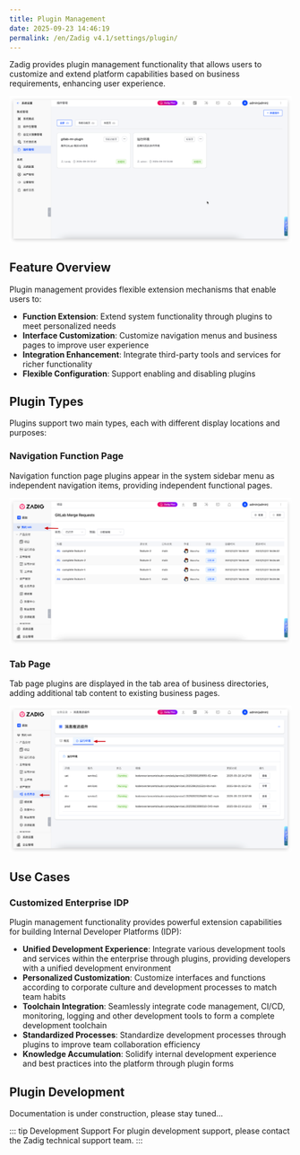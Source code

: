 ```yaml
---
title: Plugin Management
date: 2025-09-23 14:46:19
permalink: /en/Zadig v4.1/settings/plugin/
---
```


Zadig provides plugin management functionality that allows users to customize and extend platform capabilities based on business requirements, enhancing user experience.

![Plugin Management](../../../_images/plugin_0.png)

## Feature Overview

Plugin management provides flexible extension mechanisms that enable users to:

- **Function Extension**: Extend system functionality through plugins to meet personalized needs
- **Interface Customization**: Customize navigation menus and business pages to improve user experience
- **Integration Enhancement**: Integrate third-party tools and services for richer functionality
- **Flexible Configuration**: Support enabling and disabling plugins

## Plugin Types

Plugins support two main types, each with different display locations and purposes:

### Navigation Function Page

Navigation function page plugins appear in the system sidebar menu as independent navigation items, providing independent functional pages.

![Navigate](../../../_images/plugin_1.png)

### Tab Page

Tab page plugins are displayed in the tab area of business directories, adding additional tab content to existing business pages.

![Navigate](../../../_images/plugin_2.png)

<!-- ::: Official Plugins
Official Plugin Repository: https://github.com/koderover/xxx
Welcome to contribute custom plugins
::: -->

## Use Cases

### Customized Enterprise IDP

Plugin management functionality provides powerful extension capabilities for building Internal Developer Platforms (IDP):

- **Unified Development Experience**: Integrate various development tools and services within the enterprise through plugins, providing developers with a unified development environment
- **Personalized Customization**: Customize interfaces and functions according to corporate culture and development processes to match team habits
- **Toolchain Integration**: Seamlessly integrate code management, CI/CD, monitoring, logging and other development tools to form a complete development toolchain
- **Standardized Processes**: Standardize development processes through plugins to improve team collaboration efficiency
- **Knowledge Accumulation**: Solidify internal development experience and best practices into the platform through plugin forms

## Plugin Development

Documentation is under construction, please stay tuned...
<!-- Additional documentation -->

::: tip Development Support
For plugin development support, please contact the Zadig technical support team.
:::
